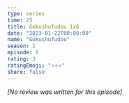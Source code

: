 ```yaml
---
type: series
time: 25
title: Gokushufudou 1x6
date: "2023-01-22T00:00:00"
name: "Gokushufudou"
season: 1
episode: 6
rating: 3
ratingEmoji: "⭐️⭐️⭐️"
share: false
---
```


*[No review was written for this episode]*